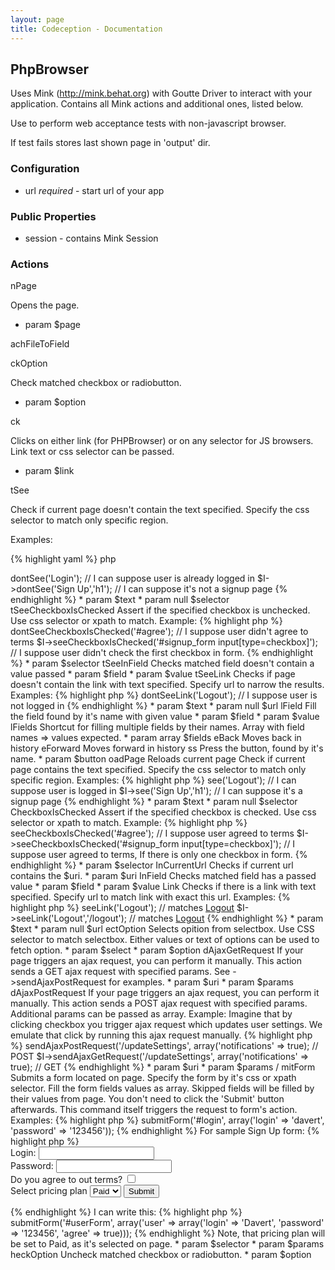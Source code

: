 ```yaml
---
layout: page
title: Codeception - Documentation
---
```


## PhpBrowser

Uses Mink (http://mink.behat.org) with Goutte Driver to interact with your application.
Contains all Mink actions and additional ones, listed below.

Use to perform web acceptance tests with non-javascript browser.

If test fails stores last shown page in 'output' dir.

### Configuration

* url *required* - start url of your app

### Public Properties

* session - contains Mink Session


### Actions


nPage


Opens the page.

 * param $page


achFileToField



ckOption


Check matched checkbox or radiobutton.
 * param $option


ck


Clicks on either link (for PHPBrowser) or on any selector for JS browsers.
Link text or css selector can be passed.

 * param $link


tSee


Check if current page doesn't contain the text specified.
Specify the css selector to match only specific region.

Examples:

{% highlight yaml %}
php
<?php
$I->dontSee('Login'); // I can suppose user is already logged in
$I->dontSee('Sign Up','h1'); // I can suppose it's not a signup page


{% endhighlight %}

 * param $text
 * param null $selector


tSeeCheckboxIsChecked


Assert if the specified checkbox is unchecked.
Use css selector or xpath to match.

Example:

{% highlight php %}

<?php
$I->dontSeeCheckboxIsChecked('#agree'); // I suppose user didn't agree to terms
$I->seeCheckboxIsChecked('#signup_form input[type=checkbox]'); // I suppose user didn't check the first checkbox in form.


{% endhighlight %}

 * param $selector


tSeeInField


Checks matched field doesn't contain a value passed

 * param $field
 * param $value


tSeeLink


Checks if page doesn't contain the link with text specified.
Specify url to narrow the results.

Examples:

{% highlight php %}

<?php
$I->dontSeeLink('Logout'); // I suppose user is not logged in


{% endhighlight %}

 * param $text
 * param null $url


lField


Fill the field found by it's name with given value

 * param $field
 * param $value


lFields


Shortcut for filling multiple fields by their names.
Array with field names => values expected.


 * param array $fields


eBack


Moves back in history


eForward


Moves forward in history


ss


Press the button, found by it's name.

 * param $button


oadPage


Reloads current page





Check if current page contains the text specified.
Specify the css selector to match only specific region.

Examples:

{% highlight php %}

<?php
$I->see('Logout'); // I can suppose user is logged in
$I->see('Sign Up','h1'); // I can suppose it's a signup page


{% endhighlight %}

 * param $text
 * param null $selector


CheckboxIsChecked


Assert if the specified checkbox is checked.
Use css selector or xpath to match.

Example:

{% highlight php %}

<?php
$I->seeCheckboxIsChecked('#agree'); // I suppose user agreed to terms
$I->seeCheckboxIsChecked('#signup_form input[type=checkbox]'); // I suppose user agreed to terms, If there is only one checkbox in form.


{% endhighlight %}

 * param $selector


InCurrentUrl


Checks if current url contains the $uri.
 * param $uri


InField


Checks matched field has a passed value

 * param $field
 * param $value


Link


Checks if there is a link with text specified.
Specify url to match link with exact this url.

Examples:

{% highlight php %}

<?php
$I->seeLink('Logout'); // matches <a href="#">Logout</a>
$I->seeLink('Logout','/logout'); // matches <a href="/logout">Logout</a>


{% endhighlight %}

 * param $text
 * param null $url


ectOption


Selects opition from selectbox.
Use CSS selector to match selectbox.
Either values or text of options can be used to fetch option.

 * param $select
 * param $option


dAjaxGetRequest


If your page triggers an ajax request, you can perform it manually.
This action sends a GET ajax request with specified params.

See ->sendAjaxPostRequest for examples.

 * param $uri
 * param $params


dAjaxPostRequest


 If your page triggers an ajax request, you can perform it manually.
 This action sends a POST ajax request with specified params.
 Additional params can be passed as array.

 Example:

 Imagine that by clicking checkbox you trigger ajax request which updates user settings.
 We emulate that click by running this ajax request manually.

 {% highlight php %}

 <?php
 $I->sendAjaxPostRequest('/updateSettings', array('notifications' => true); // POST
 $I->sendAjaxGetRequest('/updateSettings', array('notifications' => true); // GET

 
{% endhighlight %}

  * param $uri
  * param $params
/

mitForm


Submits a form located on page.
Specify the form by it's css or xpath selector.
Fill the form fields values as array.

Skipped fields will be filled by their values from page.
You don't need to click the 'Submit' button afterwards.
This command itself triggers the request to form's action.

Examples:

{% highlight php %}

<?php
$I->submitForm('#login', array('login' => 'davert', 'password' => '123456'));


{% endhighlight %}

For sample Sign Up form:

{% highlight php %}

<form action="/sign_up">
    Login: <input type="text" name="user[login]" /><br/>
    Password: <input type="password" name="user[password]" /><br/>
    Do you agree to out terms? <input type="checkbox" name="user[agree]" /><br/>
    Select pricing plan <select name="plan"><option value="1">Free</option><option value="2" selected="selected">Paid</option></select>
    <input type="submit" value="Submit" />
</form>

{% endhighlight %}
I can write this:

{% highlight php %}

<?php
$I->submitForm('#userForm', array('user' => array('login' => 'Davert', 'password' => '123456', 'agree' => true)));


{% endhighlight %}
Note, that pricing plan will be set to Paid, as it's selected on page.

 * param $selector
 * param $params


heckOption


Uncheck matched checkbox or radiobutton.
 * param $option
